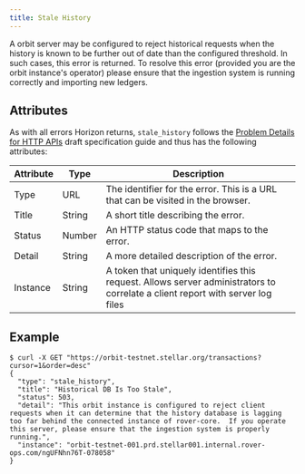 ```yaml
---
title: Stale History
---
```


A orbit server may be configured to reject historical requests when the history is known to be further out of date than the configured threshold.  In such cases, this error is returned.  To resolve this error (provided you are the orbit instance's operator) please ensure that the ingestion system is running correctly and importing new ledgers.

## Attributes

As with all errors Horizon returns, `stale_history` follows the [Problem Details for HTTP APIs](https://tools.ietf.org/html/draft-ietf-appsawg-http-problem-00) draft specification guide and thus has the following attributes:

| Attribute | Type   | Description                                                                                                                     |
| --------- | ----   | ------------------------------------------------------------------------------------------------------------------------------- |
| Type      | URL    | The identifier for the error.  This is a URL that can be visited in the browser.                                                |
| Title     | String | A short title describing the error.                                                                                             |
| Status    | Number | An HTTP status code that maps to the error.                                                                                     |
| Detail    | String | A more detailed description of the error.                                                                                       |
| Instance  | String | A token that uniquely identifies this request. Allows server administrators to correlate a client report with server log files  |

## Example

```shell
$ curl -X GET "https://orbit-testnet.stellar.org/transactions?cursor=1&order=desc"
{
  "type": "stale_history",
  "title": "Historical DB Is Too Stale",
  "status": 503,
  "detail": "This orbit instance is configured to reject client requests when it can determine that the history database is lagging too far behind the connected instance of rover-core.  If you operate this server, please ensure that the ingestion system is properly running.",
  "instance": "orbit-testnet-001.prd.stellar001.internal.rover-ops.com/ngUFNhn76T-078058"
}
```
